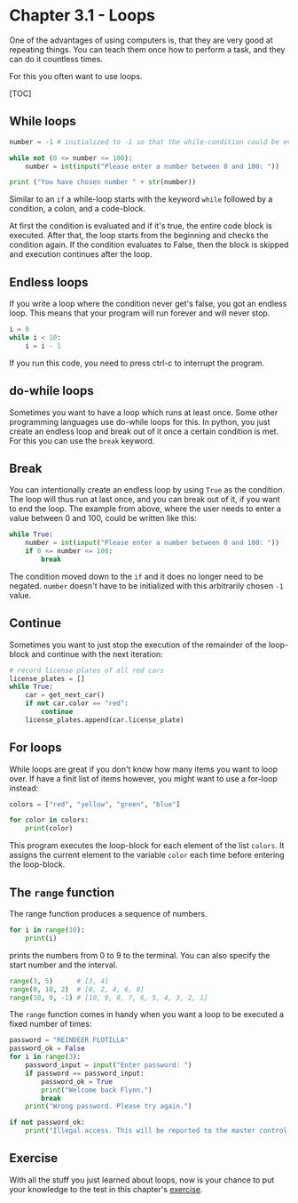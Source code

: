 # Chapter 3.1 - Loops

One of the advantages of using computers is, that they are very good at repeating things. You can teach them once how to perform a task, and they can do it countless times.

For this you often want to use loops.

[TOC]

## While loops

```python
number = -1 # initialized to -1 so that the while-condition could be evaluated

while not (0 <= number <= 100):
    number = int(input("Please enter a number between 0 and 100: "))

print ("You have chosen number " + str(number))
```

Similar to an `if` a while-loop starts with the keyword `while` followed by a condition, a colon, and a code-block.

At first the condition is evaluated and if it's true, the entire code block is executed.
After that, the loop starts from the beginning and checks the condition again.
If the condition evaluates to False, then the block is skipped and execution continues after the loop.

## Endless loops

If you write a loop where the condition never get's false, you got an endless loop. This means that your program will run forever and will never stop.

```python
i = 0
while i < 10:
    i = i - 1
```

If you run this code, you need to press ctrl-c to interrupt the program.

## do-while loops

Sometimes you want to have a loop which runs at least once.
Some other programming languages use do-while loops for this. In python, you just create an endless loop and break out of it once a certain condition is met. For this you can use the `break` keyword.

## Break

You can intentionally create an endless loop by using `True` as the condition. The loop will thus run at last once, and you can break out of it, if you want to end the loop.
The example from above, where the user needs to enter a value between 0 and 100, could be written like this:

```python
while True:
    number = int(input("Please enter a number between 0 and 100: "))
    if 0 <= number <= 100:
        break
```

The condition moved down to the `if` and it does no longer need to be negated. `number` doesn't have to be initialized with this arbitrarily chosen `-1` value.

## Continue

Sometimes you want to just stop the execution of the remainder of the loop-block and continue with the next iteration:

```python
# record license plates of all red cars
license_plates = []
while True:
    car = get_next_car()
    if not car.color == "red":
        continue
    license_plates.append(car.license_plate)
```

## For loops

While loops are great if you don't know how many items you want to loop over. If have a finit list of items however, you might want to use a for-loop instead:

```python
colors = ["red", "yellow", "green", "blue"]

for color in colors:
    print(color)
```

This program executes the loop-block for each element of the list `colors`. It assigns the current element to the variable `color` each time before entering the loop-block.

## The `range` function

The range function produces a sequence of numbers.

```python
for i in range(10):
    print(i)
```

prints the numbers from 0 to 9 to the terminal.
You can also specify the start number and the interval.

```python
range(3, 5)      # [3, 4]
range(0, 10, 2)  # [0, 2, 4, 6, 8]
range(10, 0, -1) # [10, 9, 8, 7, 6, 5, 4, 3, 2, 1]
```

The `range` function comes in handy when you want a loop to be executed a fixed number of times:

```python
password = "REINDEER FLOTILLA"
password_ok = False
for i in range(3):
    password_input = input("Enter password: ")
    if password == password_input:
        password_ok = True
        print("Welcome back Flynn.")
        break
    print("Wrong password. Please try again.")

if not password_ok:
    print("Illegal access. This will be reported to the master control program")
```

## Exercise

With all the stuff you just learned about loops, now is your chance to put your knowledge to the test in this chapter's [exercise](exercise/).

